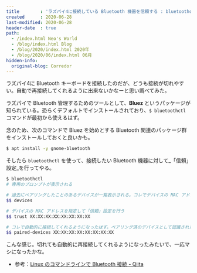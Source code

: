 ```yaml
---
title        : 'ラズパイ4に接続している Bluetooth 機器を信頼する : bluetoothctl'
created      : 2020-06-28
last-modified: 2020-06-28
header-date  : true
path:
  - /index.html Neo's World
  - /blog/index.html Blog
  - /blog/2020/index.html 2020年
  - /blog/2020/06/index.html 06月
hidden-info:
  original-blog: Corredor
---
```


ラズパイ4に Bluetooth キーボードを接続したのだが、どうも接続が切れやすい。自動で再接続してくれるように出来ないかなーと思い調べてみた。

ラズパイで Bluetooth 管理するためのツールとして、__Bluez__ というパッケージが知られている。恐らくデフォルトでインストールされており、`$ bluetoothctl` コマンドが最初から使えるはず。

念のため、次のコマンドで Bluez を始めとする Bluetooth 関連のパッケージ群をインストールしておくと良いかも。

```bash
$ apt install -y gnome-bluetooth
```

そしたら `bluetoothctl` を使って、接続したい Bluetooth 機器に対して_「信頼」設定_を行ってやる。

```bash
$ bluetoothctl
# 専用のプロンプトが表示される

# 過去にペアリングしたことのあるデバイスが一覧表示される。コレでデバイスの MAC アドレスを取得する
$$ devices

# デバイスの MAC アドレスを指定して「信頼」設定を行う
$$ trust XX:XX:XX:XX:XX:XX:XX:XX

# コレで自動的に接続してくれるようになったはず。ペアリング済のデバイスとして認識されたか確認してみる
$$ paired-devices XX:XX:XX:XX:XX:XX:XX:XX
```

こんな感じ。切れても自動的に再接続してくれるようになったみたいで、一応マシになったかな。

- 参考：[Linux のコマンドラインで Bluetooth 接続 - Qiita](https://qiita.com/propella/items/6daf3c56e26f709b4141)
